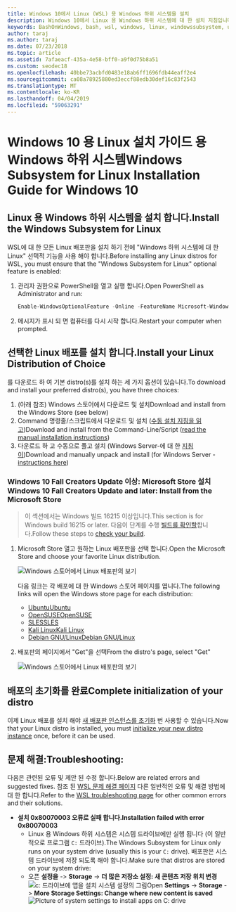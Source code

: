 ```yaml
---
title: Windows 10에서 Linux (WSL) 용 Windows 하위 시스템을 설치
description: Windows 10에서 Linux 용 Windows 하위 시스템에 대 한 설치 지침입니다.
keywords: BashOnWindows, bash, wsl, windows, linux, windowssubsystem, ubuntu, debian, suse, windows 10 용 windows 하위 시스템에 설치
author: taraj
ms.author: taraj
ms.date: 07/23/2018
ms.topic: article
ms.assetid: 7afaeacf-435a-4e58-bff0-a9f0d75b8a51
ms.custom: seodec18
ms.openlocfilehash: 40bbe73acbfd0483e18ab6ff1696fdb44eaff2e4
ms.sourcegitcommit: ca08a78925880ed3eccf88edb30def16c83f2543
ms.translationtype: MT
ms.contentlocale: ko-KR
ms.lasthandoff: 04/04/2019
ms.locfileid: "59063291"
---
```

# <a name="windows-subsystem-for-linux-installation-guide-for-windows-10"></a><span data-ttu-id="92942-104">Windows 10 용 Linux 설치 가이드 용 Windows 하위 시스템</span><span class="sxs-lookup"><span data-stu-id="92942-104">Windows Subsystem for Linux Installation Guide for Windows 10</span></span>

## <a name="install-the-windows-subsystem-for-linux"></a><span data-ttu-id="92942-105">Linux 용 Windows 하위 시스템을 설치 합니다.</span><span class="sxs-lookup"><span data-stu-id="92942-105">Install the Windows Subsystem for Linux</span></span>

<span data-ttu-id="92942-106">WSL에 대 한 모든 Linux 배포판을 설치 하기 전에 "Windows 하위 시스템에 대 한 Linux" 선택적 기능을 사용 해야 합니다.</span><span class="sxs-lookup"><span data-stu-id="92942-106">Before installing any Linux distros for WSL, you must ensure that the "Windows Subsystem for Linux" optional feature is enabled:</span></span>

1. <span data-ttu-id="92942-107">관리자 권한으로 PowerShell을 열고 실행 합니다.</span><span class="sxs-lookup"><span data-stu-id="92942-107">Open PowerShell as Administrator and run:</span></span>
    ```powershell
    Enable-WindowsOptionalFeature -Online -FeatureName Microsoft-Windows-Subsystem-Linux
    ```

2. <span data-ttu-id="92942-108">메시지가 표시 되 면 컴퓨터를 다시 시작 합니다.</span><span class="sxs-lookup"><span data-stu-id="92942-108">Restart your computer when prompted.</span></span>

## <a name="install-your-linux-distribution-of-choice"></a><span data-ttu-id="92942-109">선택한 Linux 배포를 설치 합니다.</span><span class="sxs-lookup"><span data-stu-id="92942-109">Install your Linux Distribution of Choice</span></span>
<span data-ttu-id="92942-110">를 다운로드 하 여 기본 distro(s)를 설치 하는 세 가지 옵션이 있습니다.</span><span class="sxs-lookup"><span data-stu-id="92942-110">To download and install your preferred distro(s), you have three choices:</span></span>
1. <span data-ttu-id="92942-111">(아래 참조) Windows 스토어에서 다운로드 및 설치</span><span class="sxs-lookup"><span data-stu-id="92942-111">Download and install from the Windows Store (see below)</span></span>
1. <span data-ttu-id="92942-112">Command 명령줄/스크립트에서 다운로드 및 설치 ([수동 설치 지침을 읽고](install-manual.md))</span><span class="sxs-lookup"><span data-stu-id="92942-112">Download and install from the Command-Line/Script ([read the manual installation instructions](install-manual.md))</span></span>
1. <span data-ttu-id="92942-113">다운로드 하 고 수동으로 풀고 설치 (Windows Server-에 대 한 [지침이](install-on-server.md))</span><span class="sxs-lookup"><span data-stu-id="92942-113">Download and manually unpack and install (for Windows Server - [instructions here](install-on-server.md))</span></span>

### <a name="windows-10-fall-creators-update-and-later-install-from-the-microsoft-store"></a><span data-ttu-id="92942-114">Windows 10 Fall Creators Update 이상: Microsoft Store 설치</span><span class="sxs-lookup"><span data-stu-id="92942-114">Windows 10 Fall Creators Update and later: Install from the Microsoft Store</span></span>

> <span data-ttu-id="92942-115">이 섹션에서는 Windows 빌드 16215 이상입니다.</span><span class="sxs-lookup"><span data-stu-id="92942-115">This section is for Windows build 16215 or later.</span></span>  <span data-ttu-id="92942-116">다음이 단계를 수행 [빌드를 확인할](troubleshooting.md#check-your-build-number)합니다.</span><span class="sxs-lookup"><span data-stu-id="92942-116">Follow these steps to [check your build](troubleshooting.md#check-your-build-number).</span></span> 

1. <span data-ttu-id="92942-117">Microsoft Store 열고 원하는 Linux 배포판을 선택 합니다.</span><span class="sxs-lookup"><span data-stu-id="92942-117">Open the Microsoft Store and choose your favorite Linux distribution.</span></span>

    ![Windows 스토어에서 Linux 배포판의 보기](media/store.png)

    <span data-ttu-id="92942-119">다음 링크는 각 배포에 대 한 Windows 스토어 페이지를 엽니다.</span><span class="sxs-lookup"><span data-stu-id="92942-119">The following links will open the Windows store page for each distribution:</span></span>

    * [<span data-ttu-id="92942-120">Ubuntu</span><span class="sxs-lookup"><span data-stu-id="92942-120">Ubuntu</span></span>](https://www.microsoft.com/store/p/ubuntu/9nblggh4msv6)
    * [<span data-ttu-id="92942-121">OpenSUSE</span><span class="sxs-lookup"><span data-stu-id="92942-121">OpenSUSE</span></span>](https://www.microsoft.com/store/apps/9njvjts82tjx)
    * [<span data-ttu-id="92942-122">SLES</span><span class="sxs-lookup"><span data-stu-id="92942-122">SLES</span></span>](https://www.microsoft.com/store/apps/9p32mwbh6cns)
    * [<span data-ttu-id="92942-123">Kali Linux</span><span class="sxs-lookup"><span data-stu-id="92942-123">Kali Linux</span></span>](https://www.microsoft.com/store/apps/9PKR34TNCV07)
    * [<span data-ttu-id="92942-124">Debian GNU/Linux</span><span class="sxs-lookup"><span data-stu-id="92942-124">Debian GNU/Linux</span></span>](https://www.microsoft.com/store/apps/9MSVKQC78PK6)

1. <span data-ttu-id="92942-125">배포판의 페이지에서 "Get"을 선택</span><span class="sxs-lookup"><span data-stu-id="92942-125">From the distro's page, select "Get"</span></span>

    ![Windows 스토어에서 Linux 배포판의 보기](media/UbuntuStore.png)

## <a name="complete-initialization-of-your-distro"></a><span data-ttu-id="92942-127">배포의 초기화를 완료</span><span class="sxs-lookup"><span data-stu-id="92942-127">Complete initialization of your distro</span></span>
<span data-ttu-id="92942-128">이제 Linux 배포를 설치 해야 [새 배포판 인스턴스를 초기화](initialize-distro.md) 번 사용할 수 있습니다.</span><span class="sxs-lookup"><span data-stu-id="92942-128">Now that your Linux distro is installed, you must [initialize your new distro instance](initialize-distro.md) once, before it can be used.</span></span>

## <a name="troubleshooting"></a><span data-ttu-id="92942-129">문제 해결:</span><span class="sxs-lookup"><span data-stu-id="92942-129">Troubleshooting:</span></span> 

<span data-ttu-id="92942-130">다음은 관련된 오류 및 제안 된 수정 합니다.</span><span class="sxs-lookup"><span data-stu-id="92942-130">Below are related errors and suggested fixes.</span></span> <span data-ttu-id="92942-131">참조 된 [WSL 문제 해결 페이지](troubleshooting.md) 다른 일반적인 오류 및 해결 방법에 대 한 합니다.</span><span class="sxs-lookup"><span data-stu-id="92942-131">Refer to the [WSL troubleshooting page](troubleshooting.md) for other common errors and their solutions.</span></span>

* **<span data-ttu-id="92942-132">설치 0x80070003 오류로 실패 합니다.</span><span class="sxs-lookup"><span data-stu-id="92942-132">Installation failed with error 0x80070003</span></span>**
    * <span data-ttu-id="92942-133">Linux 용 Windows 하위 시스템은 시스템 드라이브에만 실행 됩니다 (이 일반적으로 프로그램 `C:` 드라이브).</span><span class="sxs-lookup"><span data-stu-id="92942-133">The Windows Subsystem for Linux only runs on your system drive (usually this is your `C:` drive).</span></span> <span data-ttu-id="92942-134">배포판은 시스템 드라이브에 저장 되도록 해야 합니다.</span><span class="sxs-lookup"><span data-stu-id="92942-134">Make sure that distros are stored on your system drive:</span></span>  
    * <span data-ttu-id="92942-135">오픈 **설정을** -> **Storage** -> **더 많은 저장소 설정: 새 콘텐츠 저장 위치 변경**
    ![c: 드라이브에 앱을 설치 시스템 설정의 그림](media/AppStorage.png)</span><span class="sxs-lookup"><span data-stu-id="92942-135">Open **Settings** -> **Storage** -> **More Storage Settings: Change where new content is saved**
![Picture of system settings to install apps on C: drive](media/AppStorage.png)</span></span>
